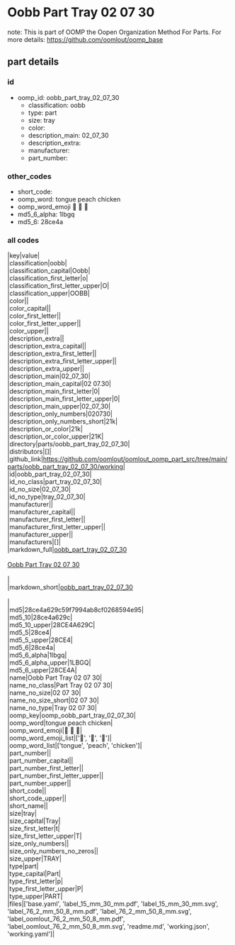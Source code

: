 # Oobb Part Tray 02 07 30  

note: This is part of OOMP the Oopen Organization Method For Parts. For more details: https://github.com/oomlout/oomp_base

##  part details





### id
* oomp_id: oobb_part_tray_02_07_30
  * classification: oobb
  * type: part
  * size: tray
  * color: 
  * description_main: 02_07_30
  * description_extra: 
  * manufacturer: 
  * part_number: 

### other_codes
* short_code: 
* oomp_word: tongue peach chicken
* oomp_word_emoji :tongue: :peach: :chicken:
* md5_6_alpha: 1lbgq
* md5_6: 28ce4a

### all codes 
|key|value|  
|classification|oobb|  
|classification_capital|Oobb|  
|classification_first_letter|o|  
|classification_first_letter_upper|O|  
|classification_upper|OOBB|  
|color||  
|color_capital||  
|color_first_letter||  
|color_first_letter_upper||  
|color_upper||  
|description_extra||  
|description_extra_capital||  
|description_extra_first_letter||  
|description_extra_first_letter_upper||  
|description_extra_upper||  
|description_main|02_07_30|  
|description_main_capital|02 07.30|  
|description_main_first_letter|0|  
|description_main_first_letter_upper|0|  
|description_main_upper|02_07_30|  
|description_only_numbers|020730|  
|description_only_numbers_short|21k|  
|description_or_color|21k|  
|description_or_color_upper|21K|  
|directory|parts/oobb_part_tray_02_07_30|  
|distributors|[]|  
|github_link|https://github.com/oomlout/oomlout_oomp_part_src/tree/main/parts/oobb_part_tray_02_07_30/working|  
|id|oobb_part_tray_02_07_30|  
|id_no_class|part_tray_02_07_30|  
|id_no_size|02_07_30|  
|id_no_type|tray_02_07_30|  
|manufacturer||  
|manufacturer_capital||  
|manufacturer_first_letter||  
|manufacturer_first_letter_upper||  
|manufacturer_upper||  
|manufacturers|[]|  
|markdown_full|[oobb_part_tray_02_07_30](https://github.com/oomlout/oomlout_oomp_part_src/tree/main/parts/oobb_part_tray_02_07_30/working)<br>[](https://github.com/oomlout/oomlout_oomp_part_src/tree/main/parts/oobb_part_tray_02_07_30/working)<br>[Oobb Part Tray 02 07 30](https://github.com/oomlout/oomlout_oomp_part_src/tree/main/parts/oobb_part_tray_02_07_30/working)<br><br>|  
|markdown_short|[oobb_part_tray_02_07_30](https://github.com/oomlout/oomlout_oomp_part_src/tree/main/parts/oobb_part_tray_02_07_30/working)<br><br>|  
|md5|28ce4a629c59f7994ab8cf0268594e95|  
|md5_10|28ce4a629c|  
|md5_10_upper|28CE4A629C|  
|md5_5|28ce4|  
|md5_5_upper|28CE4|  
|md5_6|28ce4a|  
|md5_6_alpha|1lbgq|  
|md5_6_alpha_upper|1LBGQ|  
|md5_6_upper|28CE4A|  
|name|Oobb Part Tray 02 07 30|  
|name_no_class|Part Tray 02 07 30|  
|name_no_size|02 07 30|  
|name_no_size_short|02 07 30|  
|name_no_type|Tray 02 07 30|  
|oomp_key|oomp_oobb_part_tray_02_07_30|  
|oomp_word|tongue peach chicken|  
|oomp_word_emoji|:tongue: :peach: :chicken:|  
|oomp_word_emoji_list|[':tongue:', ':peach:', ':chicken:']|  
|oomp_word_list|['tongue', 'peach', 'chicken']|  
|part_number||  
|part_number_capital||  
|part_number_first_letter||  
|part_number_first_letter_upper||  
|part_number_upper||  
|short_code||  
|short_code_upper||  
|short_name||  
|size|tray|  
|size_capital|Tray|  
|size_first_letter|t|  
|size_first_letter_upper|T|  
|size_only_numbers||  
|size_only_numbers_no_zeros||  
|size_upper|TRAY|  
|type|part|  
|type_capital|Part|  
|type_first_letter|p|  
|type_first_letter_upper|P|  
|type_upper|PART|  
|files|['base.yaml', 'label_15_mm_30_mm.pdf', 'label_15_mm_30_mm.svg', 'label_76_2_mm_50_8_mm.pdf', 'label_76_2_mm_50_8_mm.svg', 'label_oomlout_76_2_mm_50_8_mm.pdf', 'label_oomlout_76_2_mm_50_8_mm.svg', 'readme.md', 'working.json', 'working.yaml']|  
